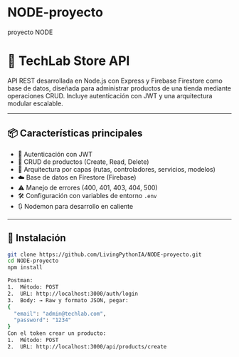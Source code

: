 # NODE-proyecto
 proyecto NODE
# 🛒 TechLab Store API

API REST desarrollada en Node.js con Express y Firebase Firestore como base de datos, diseñada para administrar productos de una tienda mediante operaciones CRUD. Incluye autenticación con JWT y una arquitectura modular escalable.

---

## 📦 Características principales

- 🔐 Autenticación con JWT
- 🔄 CRUD de productos (Create, Read, Delete)
- 🧱 Arquitectura por capas (rutas, controladores, servicios, modelos)
- ☁️ Base de datos en Firestore (Firebase)
- ⚠️ Manejo de errores (400, 401, 403, 404, 500)
- 🛠️ Configuración con variables de entorno `.env`
- 🔃 Nodemon para desarrollo en caliente

---

## 🚀 Instalación

```bash
git clone https://github.com/LivingPythonIA/NODE-proyecto.git
cd NODE-proyecto
npm install

Postman: 
1.	Método: POST
2.	URL: http://localhost:3000/auth/login
3.	Body: → Raw y formato JSON, pegar: 
{
  "email": "admin@techlab.com",
  "password": "1234"
}
Con el token crear un producto:
1.	Método: POST
2.	URL: http://localhost:3000/api/products/create

